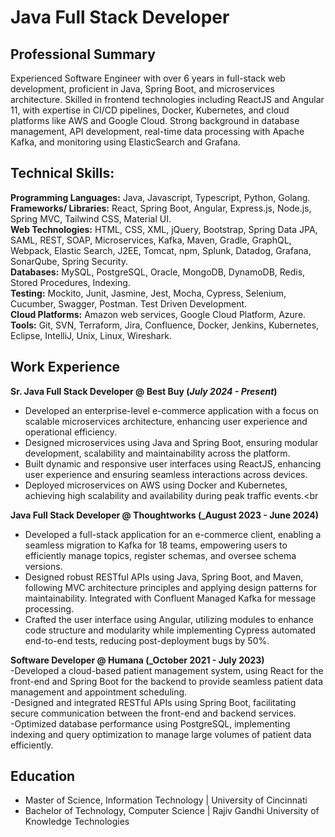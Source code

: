 # Java Full Stack Developer

## Professional Summary
Experienced Software Engineer with over 6 years in full-stack web development, proficient in Java, Spring Boot, and microservices architecture. Skilled in frontend technologies including ReactJS and Angular 11, with expertise in CI/CD pipelines, Docker, Kubernetes, and cloud platforms like AWS and Google Cloud. Strong background in database management, API development, real-time data processing with Apache Kafka, and monitoring using ElasticSearch and Grafana.

## Technical Skills:
**Programming Languages:**  Java, Javascript, Typescript, Python, Golang.<br>
**Frameworks/ Libraries:**  React, Spring Boot, Angular, Express.js, Node.js, Spring MVC, Tailwind CSS, Material UI.<br>
**Web Technologies:** HTML, CSS,  XML, jQuery, Bootstrap, Spring Data JPA, SAML, REST, SOAP, Microservices, Kafka, Maven, Gradle, GraphQL, Webpack, Elastic Search, J2EE, Tomcat, npm, Splunk, Datadog, Grafana, SonarQube, Spring Security.<br>
**Databases:** MySQL, PostgreSQL, Oracle, MongoDB, DynamoDB, Redis, Stored Procedures, Indexing.<br>
**Testing:** Mockito, Junit, Jasmine, Jest, Mocha, Cypress, Selenium, Cucumber, Swagger, Postman. Test Driven Development.<br>
**Cloud Platforms:** Amazon web services, Google Cloud Platform, Azure.<br>
**Tools:** Git, SVN, Terraform, Jira, Confluence, Docker, Jenkins, Kubernetes, Eclipse, IntelliJ, Unix, Linux, Wireshark.<br>

## Work Experience
**Sr. Java Full Stack Developer @ Best Buy (_July 2024 - Present_)**
- Developed an enterprise-level e-commerce application with a focus on scalable microservices architecture, enhancing user experience and operational efficiency.<br>
- Designed microservices using Java and Spring Boot, ensuring modular development, scalability and maintainability across the platform.<br>
- Built dynamic and responsive user interfaces using ReactJS, enhancing user experience and ensuring seamless interactions across devices.<br>
- Deployed microservices on AWS using Docker and Kubernetes, achieving high scalability and availability during peak traffic events.<br

**Java Full Stack Developer @ Thoughtworks (_August 2023 - June 2024)**                                                                                                                                
- Developed a full-stack application for an e-commerce client, enabling a seamless migration to Kafka for 18 teams, empowering users to efficiently manage topics, register schemas, and oversee schema versions.<br>
- Designed robust RESTful APIs using Java, Spring Boot, and Maven, following MVC architecture principles and applying design patterns for maintainability. Integrated with Confluent Managed Kafka for message processing.<br>
- Crafted the user interface using Angular, utilizing modules to enhance code structure and modularity while implementing Cypress automated end-to-end tests, reducing post-deployment bugs by 50%.<br>

**Software Developer @ Humana (_October 2021 - July 2023)** <br>
-Developed a cloud-based patient management system, using React for the front-end and Spring Boot for the backend to provide seamless patient data management and appointment scheduling.<br>
-Designed and integrated RESTful APIs using Spring Boot, facilitating secure communication between the front-end and backend services.<br>
-Optimized database performance using PostgreSQL, implementing indexing and query optimization to manage large volumes of patient data efficiently.<br>


## Education					       		
- Master of Science, Information Technology	| University of Cincinnati	<br>
- Bachelor of Technology, Computer Science	| Rajiv Gandhi University of Knowledge Technologies <br> 			        		
